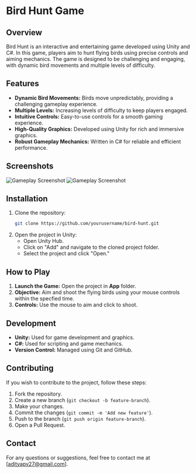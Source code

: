 # Bird Hunt Game

## Overview
Bird Hunt is an interactive and entertaining game developed using Unity and C#. In this game, players aim to hunt flying birds using precise controls and aiming mechanics. The game is designed to be challenging and engaging, with dynamic bird movements and multiple levels of difficulty.

## Features
- **Dynamic Bird Movements:** Birds move unpredictably, providing a challenging gameplay experience.
- **Multiple Levels:** Increasing levels of difficulty to keep players engaged.
- **Intuitive Controls:** Easy-to-use controls for a smooth gaming experience.
- **High-Quality Graphics:** Developed using Unity for rich and immersive graphics.
- **Robust Gameplay Mechanics:** Written in C# for reliable and efficient performance.

## Screenshots
![Gameplay Screenshot](C:\Users\ADHITHYA\OneDrive\圖片\Screenshots\duck1.png)
![Gameplay Screenshot](C:\Users\ADHITHYA\OneDrive\圖片\Screenshots\duck2.png)

## Installation
1. Clone the repository:
    ```bash
    git clone https://github.com/yourusername/bird-hunt.git
    ```
2. Open the project in Unity:
    - Open Unity Hub.
    - Click on "Add" and navigate to the cloned project folder.
    - Select the project and click "Open."

## How to Play
1. **Launch the Game:** Open the project in **App** folder.
2. **Objective:** Aim and shoot the flying birds using your mouse controls within the specfied time.
3. **Controls:** Use the mouse to aim and click to shoot.

## Development
- **Unity:** Used for game development and graphics.
- **C#:** Used for scripting and game mechanics.
- **Version Control:** Managed using Git and GitHub.

## Contributing
If you wish to contribute to the project, follow these steps:
1. Fork the repository.
2. Create a new branch (`git checkout -b feature-branch`).
3. Make your changes.
4. Commit the changes (`git commit -m 'Add new feature'`).
5. Push to the branch (`git push origin feature-branch`).
6. Open a Pull Request.


## Contact
For any questions or suggestions, feel free to contact me at [adityapv27@gmail.com].
